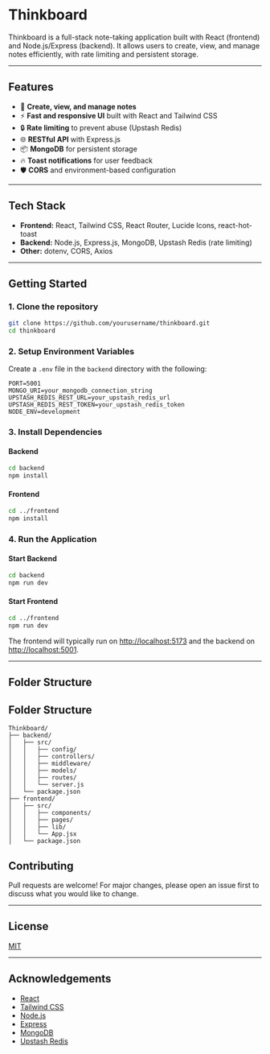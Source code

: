# Thinkboard

Thinkboard is a full-stack note-taking application built with React (frontend) and Node.js/Express (backend). It allows users to create, view, and manage notes efficiently, with rate limiting and persistent storage.

---

## Features

- 📝 **Create, view, and manage notes**
- ⚡ **Fast and responsive UI** built with React and Tailwind CSS
- 🔒 **Rate limiting** to prevent abuse (Upstash Redis)
- 🌐 **RESTful API** with Express.js
- 📦 **MongoDB** for persistent storage
- 🔥 **Toast notifications** for user feedback
- 🛡️ **CORS** and environment-based configuration

---

## Tech Stack

- **Frontend:** React, Tailwind CSS, React Router, Lucide Icons, react-hot-toast
- **Backend:** Node.js, Express.js, MongoDB, Upstash Redis (rate limiting)
- **Other:** dotenv, CORS, Axios

---

## Getting Started

### 1. Clone the repository

```bash
git clone https://github.com/yourusername/thinkboard.git
cd thinkboard
```

### 2. Setup Environment Variables

Create a `.env` file in the `backend` directory with the following:

```
PORT=5001
MONGO_URI=your_mongodb_connection_string
UPSTASH_REDIS_REST_URL=your_upstash_redis_url
UPSTASH_REDIS_REST_TOKEN=your_upstash_redis_token
NODE_ENV=development
```

### 3. Install Dependencies

#### Backend

```bash
cd backend
npm install
```

#### Frontend

```bash
cd ../frontend
npm install
```

### 4. Run the Application

#### Start Backend

```bash
cd backend
npm run dev
```

#### Start Frontend

```bash
cd ../frontend
npm run dev
```

The frontend will typically run on [http://localhost:5173](http://localhost:5173) and the backend on [http://localhost:5001](http://localhost:5001).

---

## Folder Structure

## Folder Structure

```
Thinkboard/
├── backend/
│   ├── src/
│   │   ├── config/
│   │   ├── controllers/
│   │   ├── middleware/
│   │   ├── models/
│   │   ├── routes/
│   │   └── server.js
│   └── package.json
├── frontend/
│   ├── src/
│   │   ├── components/
│   │   ├── pages/
│   │   ├── lib/
│   │   └── App.jsx
│   └── package.json

```

## Contributing

Pull requests are welcome! For major changes, please open an issue first to discuss what you would like to change.

---

## License

[MIT](LICENSE)

---

## Acknowledgements

- [React](https://react.dev/)
- [Tailwind CSS](https://tailwindcss.com/)
- [Node.js](https://nodejs.org/)
- [Express](https://expressjs.com/)
- [MongoDB](https://www.mongodb.com/)
- [Upstash Redis](https://upstash.com/)
